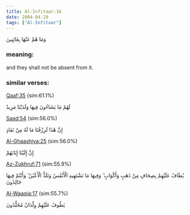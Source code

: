 ```yaml
---
title: Al-Infitaar:16
date: 2004-04-29
tags: ["Al-Infitaar"]
---
```

وَمَا هُمْ عَنْهَا بِغَائِبِينَ
### meaning: 
and they shall not be absent from it.
### similar verses: 

[Qaaf:35](/50/35) (sim:61.1%)

لَهُمْ مَا يَشَاءُونَ فِيهَا وَلَدَيْنَا مَزِيدٌ

[Saad:54](/38/54) (sim:56.0%)

إِنَّ هَٰذَا لَرِزْقُنَا مَا لَهُ مِنْ نَفَادٍ

[Al-Ghaashiya:25](/88/25) (sim:56.0%)

إِنَّ إِلَيْنَا إِيَابَهُمْ

[Az-Zukhruf:71](/43/71) (sim:55.9%)

يُطَافُ عَلَيْهِمْ بِصِحَافٍ مِنْ ذَهَبٍ وَأَكْوَابٍ ۖ وَفِيهَا مَا تَشْتَهِيهِ الْأَنْفُسُ وَتَلَذُّ الْأَعْيُنُ ۖ وَأَنْتُمْ فِيهَا خَالِدُونَ

[Al-Waaqia:17](/56/17) (sim:55.7%)

يَطُوفُ عَلَيْهِمْ وِلْدَانٌ مُخَلَّدُونَ
